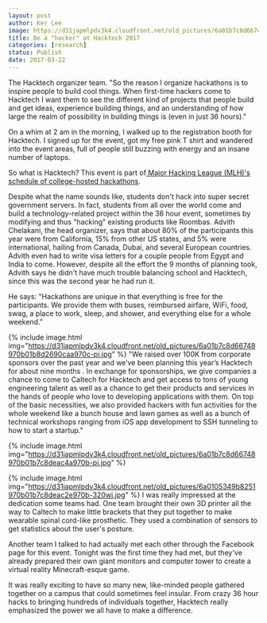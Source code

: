 ```yaml
---
layout: post
author: Ker Lee
image: https://d31japmlpdv3k4.cloudfront.net/old_pictures/6a01b7c8d66748970b01b7c8deab9c970b-pi.jpg
title: Be a "hacker" at Hacktech 2017
categories: [research]
status: Publish
date: 2017-03-22
---
```


<div class="photo-caption caption-xid-6a01b7c8d66748970b01b7c8deab9c970b" id="caption-xid-6a01b7c8d66748970b01b7c8deab9c970b">The Hacktech organizer team. "So the reason I organize hackathons is to inspire people to build cool things. When first-time hackers come to Hacktech I want them to see the different kind of projects that people build and get ideas, experience building things, and an understanding of how large the realm of possibility in building things is (even in just 36 hours)."

On a whim at 2 am in the morning, I walked up to the registration booth for Hacktech. I signed up for the event, got my free pink T shirt and wandered into the event areas, full of people still buzzing with energy and an insane number of laptops.

So what is Hacktech? This event is part of<a href="https://mlh.io/seasons/na-2017/events"> Major Hacking League (MLH)'s schedule of college-hosted hackathons</a>.

Despite what the name sounds like, students don't hack into super secret government servers. In fact, students from all over the world come and build a technology-related project within the 36 hour event, sometimes by modifying and thus "hacking" existing products like Roombas. Advith Chelakani, the head organizer, says that about 80% of the participants this year were from California, 15% from other US states, and 5% were international, hailing from Canada, Dubai, and several European countries. Advith even had to write visa letters for a couple people from Egypt and India to come. However, despite all the effort the 9 months of planning took, Advith says he didn't have much trouble balancing school and Hacktech, since this was the second year he had run it.

He says: "Hackathons are unique in that everything is free for the participants. We provide them with buses, reimbursed airfare, WiFi, food, swag, a place to work, sleep, and shower, and everything else for a whole weekend."

{% include image.html img="https://d31japmlpdv3k4.cloudfront.net/old_pictures/6a01b7c8d66748970b01b8d2690caa970c-pi.jpg" %}
"We raised over 100K from corporate sponsors over the past year and we’ve been planning this year’s Hacktech for about nine months . In exchange for sponsorships, we give companies a chance to come to Caltech for Hacktech and get access to tons of young engineering talent as well as a chance to get their products and services in the hands of people who love to developing applications with them. On top of the basic necessities, we also provided hackers with fun activities for the whole weekend like a bunch house and lawn games as well as a bunch of technical workshops ranging from iOS app development to SSH tunneling to how to start a startup."

{% include image.html img="https://d31japmlpdv3k4.cloudfront.net/old_pictures/6a01b7c8d66748970b01b7c8deac4a970b-pi.jpg" %}


{% include image.html img="https://d31japmlpdv3k4.cloudfront.net/old_pictures/6a0105349b8251970b01b7c8deac2e970b-320wi.jpg" %}
I was really impressed at the dedication some teams had. One team brought their own 3D printer all the way to Caltech to make little brackets that they put together to make wearable spinal cord-like prosthetic. They used a combination of sensors to get statistics about the user's posture.

Another team I talked to had actually met each other through the Facebook page for this event. Tonight was the first time they had met, but they've already prepared their own giant monitors and computer tower to create a virtual reality Minecraft-esque game.

It was really exciting to have so many new, like-minded people gathered together on a campus that could sometimes feel insular. From crazy 36 hour hacks to bringing hundreds of individuals together, Hacktech really emphasized the power we all have to make a difference.

